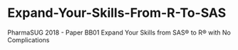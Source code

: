 # Expand-Your-Skills-From-R-To-SAS
PharmaSUG 2018 - Paper BB01 Expand Your Skills from SAS® to R® with No Complications
